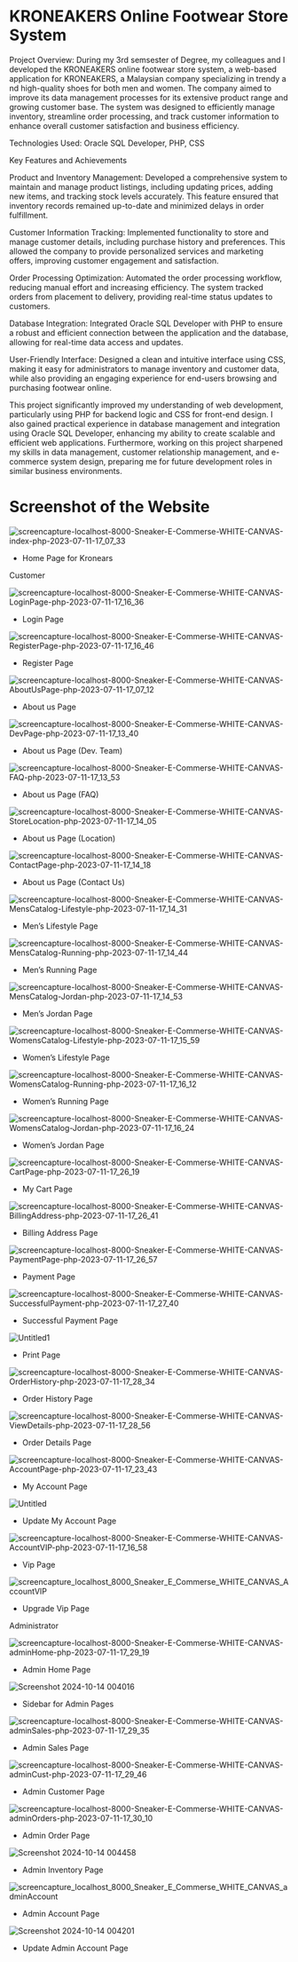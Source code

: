 # KRONEAKERS Online Footwear Store System

Project Overview: During my 3rd semsester of Degree, my colleagues and I developed the KRONEAKERS online footwear store system, a web-based application for KRONEAKERS, a Malaysian company specializing in trendy a
nd high-quality shoes for both men and women. The company aimed to improve its data management processes for its extensive product range and growing customer base. 
The system was designed to efficiently manage inventory, streamline order processing, and track customer information to enhance overall customer satisfaction and business efficiency.

Technologies Used: Oracle SQL Developer, PHP, CSS

Key Features and Achievements 

Product and Inventory Management: Developed a comprehensive system to maintain and manage product listings, including updating prices, adding new items, and tracking stock levels accurately. 
This feature ensured that inventory records remained up-to-date and minimized delays in order fulfillment.

Customer Information Tracking: Implemented functionality to store and manage customer details, including purchase history and preferences. 
This allowed the company to provide personalized services and marketing offers, improving customer engagement and satisfaction.

Order Processing Optimization: Automated the order processing workflow, reducing manual effort and increasing efficiency. The system tracked orders from placement to delivery, providing real-time status updates to customers.

Database Integration: Integrated Oracle SQL Developer with PHP to ensure a robust and efficient connection between the application and the database, allowing for real-time data access and updates.

User-Friendly Interface: Designed a clean and intuitive interface using CSS, making it easy for administrators to manage inventory and customer data, while also providing an engaging experience for end-users browsing and purchasing footwear online.

This project significantly improved my understanding of web development, particularly using PHP for backend logic and CSS for front-end design. 
I also gained practical experience in database management and integration using Oracle SQL Developer, enhancing my ability to create scalable and efficient web applications. 
Furthermore, working on this project sharpened my skills in data management, customer relationship management, and e-commerce system design, preparing me for future development roles in similar business environments.

# Screenshot of the Website

![screencapture-localhost-8000-Sneaker-E-Commerse-WHITE-CANVAS-index-php-2023-07-11-17_07_33](https://github.com/user-attachments/assets/88cd35da-e715-4efc-a3f0-14adaf1622cc)
- Home Page for Kronears

Customer

![screencapture-localhost-8000-Sneaker-E-Commerse-WHITE-CANVAS-LoginPage-php-2023-07-11-17_16_36](https://github.com/user-attachments/assets/5bf0fcc7-f210-4281-8692-cd2c42cc8252)
- Login Page

![screencapture-localhost-8000-Sneaker-E-Commerse-WHITE-CANVAS-RegisterPage-php-2023-07-11-17_16_46](https://github.com/user-attachments/assets/acec1c8c-5869-420e-b00c-60361433f973)
- Register Page

![screencapture-localhost-8000-Sneaker-E-Commerse-WHITE-CANVAS-AboutUsPage-php-2023-07-11-17_07_12](https://github.com/user-attachments/assets/7eaac00e-7b9d-44df-be1a-480e830ba4f7)
- About us Page

![screencapture-localhost-8000-Sneaker-E-Commerse-WHITE-CANVAS-DevPage-php-2023-07-11-17_13_40](https://github.com/user-attachments/assets/432b56b3-5496-4e83-9db1-0a507d45a3ee)
- About us Page (Dev. Team)

![screencapture-localhost-8000-Sneaker-E-Commerse-WHITE-CANVAS-FAQ-php-2023-07-11-17_13_53](https://github.com/user-attachments/assets/31ec22b8-45a3-41e8-a69c-96b10d558c37)
- About us Page (FAQ)

![screencapture-localhost-8000-Sneaker-E-Commerse-WHITE-CANVAS-StoreLocation-php-2023-07-11-17_14_05](https://github.com/user-attachments/assets/a1983d61-1048-4df0-9f3d-c8145ae002d4)
- About us Page (Location)

![screencapture-localhost-8000-Sneaker-E-Commerse-WHITE-CANVAS-ContactPage-php-2023-07-11-17_14_18](https://github.com/user-attachments/assets/6f9ef8dd-5b85-4977-9671-66b942cf6c49)
- About us Page (Contact Us)

![screencapture-localhost-8000-Sneaker-E-Commerse-WHITE-CANVAS-MensCatalog-Lifestyle-php-2023-07-11-17_14_31](https://github.com/user-attachments/assets/60a1edec-dd3f-4f47-85e8-fef61b8abc0f)
- Men’s Lifestyle Page

![screencapture-localhost-8000-Sneaker-E-Commerse-WHITE-CANVAS-MensCatalog-Running-php-2023-07-11-17_14_44](https://github.com/user-attachments/assets/2afd0e4e-c05e-4896-9ef1-ecb6dd9dd20e)
- Men’s Running Page

![screencapture-localhost-8000-Sneaker-E-Commerse-WHITE-CANVAS-MensCatalog-Jordan-php-2023-07-11-17_14_53](https://github.com/user-attachments/assets/e30ae30f-f8b6-4a18-9d1e-c35dc0ce7bf4)
- Men’s Jordan Page

![screencapture-localhost-8000-Sneaker-E-Commerse-WHITE-CANVAS-WomensCatalog-Lifestyle-php-2023-07-11-17_15_59](https://github.com/user-attachments/assets/48a70a3a-0ab8-4752-b47c-af051536d59e)
- Women’s Lifestyle Page

![screencapture-localhost-8000-Sneaker-E-Commerse-WHITE-CANVAS-WomensCatalog-Running-php-2023-07-11-17_16_12](https://github.com/user-attachments/assets/acd6eb5d-ac3a-4754-b1a0-5d236b35b78e)
- Women’s Running Page

![screencapture-localhost-8000-Sneaker-E-Commerse-WHITE-CANVAS-WomensCatalog-Jordan-php-2023-07-11-17_16_24](https://github.com/user-attachments/assets/8ebd1f9d-da4d-481a-86c4-64bd7163edc9)
- Women’s Jordan Page

![screencapture-localhost-8000-Sneaker-E-Commerse-WHITE-CANVAS-CartPage-php-2023-07-11-17_26_19](https://github.com/user-attachments/assets/3fa31cec-e5c4-4366-b558-675cd1f7ebba)
- My Cart Page

![screencapture-localhost-8000-Sneaker-E-Commerse-WHITE-CANVAS-BillingAddress-php-2023-07-11-17_26_41](https://github.com/user-attachments/assets/48320960-ed2b-41d0-b068-20386f16ff60)
- Billing Address Page

![screencapture-localhost-8000-Sneaker-E-Commerse-WHITE-CANVAS-PaymentPage-php-2023-07-11-17_26_57](https://github.com/user-attachments/assets/d948451d-7c56-4104-9e30-c44eea413b0d)
- Payment Page

![screencapture-localhost-8000-Sneaker-E-Commerse-WHITE-CANVAS-SuccessfulPayment-php-2023-07-11-17_27_40](https://github.com/user-attachments/assets/57a6ada3-24af-4016-8b33-44d30aeb7140)
- Successful Payment Page

![Untitled1](https://github.com/user-attachments/assets/e6329cda-b4e3-4f02-a869-fdc42cae48fe)
- Print Page

![screencapture-localhost-8000-Sneaker-E-Commerse-WHITE-CANVAS-OrderHistory-php-2023-07-11-17_28_34](https://github.com/user-attachments/assets/f65bcbfb-edaa-4422-b2f9-479f72960422)
- Order History Page

![screencapture-localhost-8000-Sneaker-E-Commerse-WHITE-CANVAS-ViewDetails-php-2023-07-11-17_28_56](https://github.com/user-attachments/assets/e3fe8f50-043a-47d1-893e-74a7cdfbd97c)
- Order Details Page
 
![screencapture-localhost-8000-Sneaker-E-Commerse-WHITE-CANVAS-AccountPage-php-2023-07-11-17_23_43](https://github.com/user-attachments/assets/db9de2a3-aa1b-4c3a-a09d-53040c90f31c)
- My Account Page

![Untitled](https://github.com/user-attachments/assets/818ee20b-39b1-4948-b827-b19e1f3f8206)
- Update My Account Page

![screencapture-localhost-8000-Sneaker-E-Commerse-WHITE-CANVAS-AccountVIP-php-2023-07-11-17_16_58](https://github.com/user-attachments/assets/7f626b34-0e7f-4301-bdd0-d4b871699177)
- Vip Page

![screencapture_localhost_8000_Sneaker_E_Commerse_WHITE_CANVAS_AccountVIP](https://github.com/user-attachments/assets/182a7b52-ea3b-4f10-bed9-ea5be8363bd1)
- Upgrade Vip Page

Administrator

![screencapture-localhost-8000-Sneaker-E-Commerse-WHITE-CANVAS-adminHome-php-2023-07-11-17_29_19](https://github.com/user-attachments/assets/5322e705-b790-47c0-a388-cf58129d8a4e)
- Admin Home Page

![Screenshot 2024-10-14 004016](https://github.com/user-attachments/assets/9030f90b-084c-46eb-8b7d-68789a051f94)
- Sidebar for Admin Pages

![screencapture-localhost-8000-Sneaker-E-Commerse-WHITE-CANVAS-adminSales-php-2023-07-11-17_29_35](https://github.com/user-attachments/assets/2aa2c222-7970-44cf-b54a-cd622ce21ced)
- Admin Sales Page

![screencapture-localhost-8000-Sneaker-E-Commerse-WHITE-CANVAS-adminCust-php-2023-07-11-17_29_46](https://github.com/user-attachments/assets/523d8aa8-5666-47b6-9447-1ee352a505ae)
- Admin Customer Page

![screencapture-localhost-8000-Sneaker-E-Commerse-WHITE-CANVAS-adminOrders-php-2023-07-11-17_30_10](https://github.com/user-attachments/assets/773effe1-48b2-480a-8d1a-5d0685d863f4)
- Admin Order Page

![Screenshot 2024-10-14 004458](https://github.com/user-attachments/assets/648661a1-5c36-40b2-b9c9-f0bdb1f1e330)
- Admin Inventory Page

![screencapture_localhost_8000_Sneaker_E_Commerse_WHITE_CANVAS_adminAccount](https://github.com/user-attachments/assets/0c77f5d1-a2bc-44ce-86ac-b26df7bc9614)
- Admin Account Page

![Screenshot 2024-10-14 004201](https://github.com/user-attachments/assets/e7af814d-6d64-4552-9e8a-2f54f1518986)
- Update Admin Account Page
